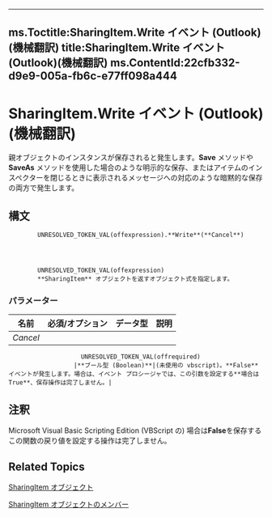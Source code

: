 

---
ms.Toctitle:SharingItem.Write イベント (Outlook)(機械翻訳)
title:SharingItem.Write イベント (Outlook)(機械翻訳)
ms.ContentId:22cfb332-d9e9-005a-fb6c-e77ff098a444
---
# SharingItem.Write イベント (Outlook)(機械翻訳)




親オブジェクトのインスタンスが保存されると発生します。**Save** メソッドや **SaveAs** メソッドを使用した場合のような明示的な保存、またはアイテムのインスペクターを閉じるときに表示されるメッセージへの対応のような暗黙的な保存の両方で発生します。

## 構文

            UNRESOLVED_TOKEN_VAL(offexpression).**Write**(**Cancel**)




            UNRESOLVED_TOKEN_VAL(offexpression)
            **SharingItem** オブジェクトを返すオブジェクト式を指定します。

### パラメーター

|**名前**|**必須/オプション**|**データ型**|**説明**|
|---|---|---|---|
|*Cancel*|
                        UNRESOLVED_TOKEN_VAL(offrequired)
                      |**ブール型 (Boolean)**|(未使用の vbscript)。**False**イベントが発生します。場合は、イベント プロシージャでは、この引数を設定する**場合は True**、保存操作は完了しません。|





## 注釈
Microsoft Visual Basic Scripting Edition (VBScript の) 場合は**False**を保存するこの関数の戻り値を設定する操作は完了しません。



## Related Topics

[SharingItem オブジェクト](63dd3451-44f3-7cc4-c6e2-7dad5835a7d2.md)

[SharingItem オブジェクトのメンバー](719ad60e-2242-2c54-778f-006b61690389.md)




